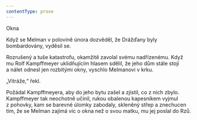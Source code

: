 ```yaml
---
contentType: prose
---
```


<section>

Okna

Když se Melman v polovině února dozvěděl, že Drážďany byly bombardovány, vyděsil se.

Rozrušený a tuše katastrofu, okamžitě zavolal svému nadřízenému. Když mu Rolf Kampffmeyer uklidňujícím hlasem sdělil, že jeho dům stále stojí a nálet odnesl jen rozbitými okny, vyschlo Melmanovi v krku.

„Vitráže,“ řekl.

Požádal Kampffmeyera, aby do jeho bytu zašel a zjistil, co z nich zbylo. Kampffmeyer tak neochotně učinil, rukou obalenou kapesníkem vyjmul z pohovky, kam se barevné úlomky zabodaly, skleněný střep a znechucen tím, že se Melman zajímá víc o okna než o svou matku, mu jej poslal do Rzů.

</section>
